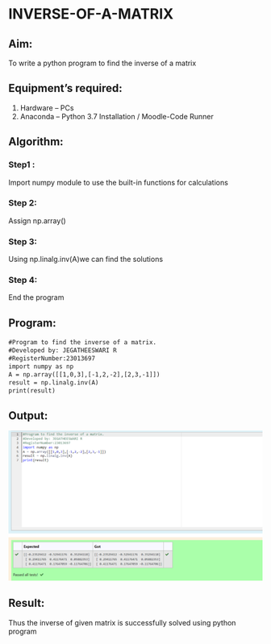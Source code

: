 # INVERSE-OF-A-MATRIX
## Aim:
To write a python program to find the inverse of a matrix
## Equipment’s required:
1. 	Hardware – PCs
2. 	Anaconda – Python 3.7 Installation / Moodle-Code Runner
## Algorithm:
### Step1 : 
Import numpy module to use the built-in functions for calculations
### Step 2: 
Assign np.array()
### Step 3: 
Using np.linalg.inv(A)we can find the solutions
### Step 4: 
End the program

## Program:
```
#Program to find the inverse of a matrix.
#Developed by: JEGATHEESWARI R
#RegisterNumber:23013697
import numpy as np 
A = np.array([[1,0,3],[-1,2,-2],[2,3,-1]])
result = np.linalg.inv(A)
print(result)
```
## Output:
![output](<Screenshot 2023-12-16 201142.png>)


## Result:
Thus the inverse of given matrix is successfully solved using python program

